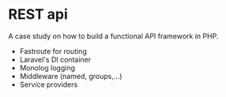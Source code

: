 # REST api
A case study on how to build a functional API framework in PHP.

- Fastroute for routing
- Laravel's DI container
- Monolog logging
- Middleware (named, groups,...)
- Service providers
